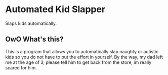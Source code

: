 # Automated Kid Slapper
Slaps kids automatically.

## OwO What's this?
This is a program that allows you to automatically slap naughty or autistic kids so you do not have to put the effort in yourself.
By the way, my dad left me at the age of 3, please tell him to get back from the store, im really scared for him.
